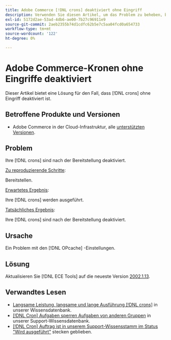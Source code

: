 ```yaml
---
title: Adobe Commerce [!DNL crons] deaktiviert ohne Eingriff
description: Verwenden Sie diesen Artikel, um das Problem zu beheben, bei dem [!DNL crons] ohne Eingreifen deaktiviert sind.
exl-id: 5172d2ae-53ad-4db6-ae00-7b27c96911e9
source-git-commit: 2aeb2355b74d1cdfc62b5e7c5aa04fcd0a654733
workflow-type: tm+mt
source-wordcount: '122'
ht-degree: 0%

---
```


# Adobe Commerce-Kronen ohne Eingriffe deaktiviert

Dieser Artikel bietet eine Lösung für den Fall, dass [!DNL crons] ohne Eingriff deaktiviert ist.

## Betroffene Produkte und Versionen

* Adobe Commerce in der Cloud-Infrastruktur, alle [unterstützten Versionen](https://www.adobe.com/content/dam/cc/en/legal/terms/enterprise/pdfs/Adobe-Commerce-Software-Lifecycle-Policy.pdf).

## Problem

Ihre [!DNL crons] sind nach der Bereitstellung deaktiviert.

<u>Zu reproduzierende Schritte</u>:

Bereitstellen.

<u>Erwartetes Ergebnis</u>:

Ihre [!DNL crons] werden ausgeführt.

<u>Tatsächliches Ergebnis</u>:

Ihre [!DNL crons] sind nach der Bereitstellung deaktiviert.

## Ursache

Ein Problem mit den [!DNL OPcache] -Einstellungen.

## Lösung

Aktualisieren Sie [!DNL ECE Tools] auf die neueste Version [2002.1.13](https://experienceleague.adobe.com/en/docs/commerce-cloud-service/user-guide/release-notes/ece-tools-package#v2002113).

## Verwandtes Lesen

* [Langsame Leistung, langsame und lange Ausführung [!DNL crons]](https://experienceleague.adobe.com/docs/commerce-knowledge-base/kb/troubleshooting/miscellaneous/slow-performance-slow-and-long-running-crons.html) in unserer Wissensdatenbank.
* [[!DNL Cron] Aufgaben sperren Aufgaben von anderen Gruppen](https://experienceleague.adobe.com/docs/commerce-knowledge-base/kb/troubleshooting/miscellaneous/cron-tasks-lock-tasks-from-other-groups.html?lang=en) in unserer Support-Wissensdatenbank.
* [[!DNL Cron] Auftrag ist in unserem Support-Wissensstamm im Status &quot;Wird ausgeführt&quot;](https://experienceleague.adobe.com/docs/commerce-knowledge-base/kb/troubleshooting/miscellaneous/cron-job-is-stuck-in-running-status.html?lang=en) stecken geblieben.
